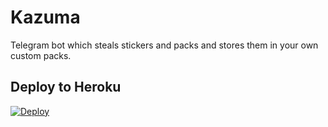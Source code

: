 # Kazuma
Telegram bot which steals stickers and packs and stores them in your own custom packs.

## Deploy to Heroku

[![Deploy](https://www.herokucdn.com/deploy/button.svg)]("https://github.com/Pranav-Saraswat/PratheekBC")